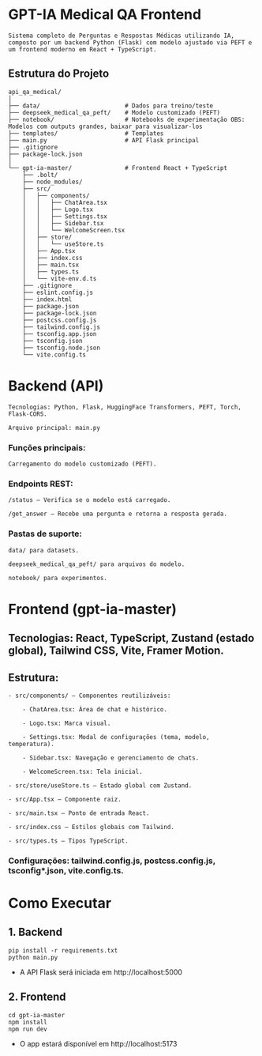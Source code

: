 # GPT-IA Medical QA Frontend

    Sistema completo de Perguntas e Respostas Médicas utilizando IA, composto por um backend Python (Flask) com modelo ajustado via PEFT e um frontend moderno em React + TypeScript.

## Estrutura do Projeto

    api_qa_medical/
    │
    ├── data/                        # Dados para treino/teste
    ├── deepseek_medical_qa_peft/    # Modelo customizado (PEFT)
    ├── notebook/                    # Notebooks de experimentação OBS: Modelos com outputs grandes, baixar para visualizar-los
    ├── templates/                   # Templates 
    ├── main.py                      # API Flask principal
    ├── .gitignore
    ├── package-lock.json
    │
    └── gpt-ia-master/               # Frontend React + TypeScript
        ├── .bolt/
        ├── node_modules/
        ├── src/
        │   ├── components/
        │   │   ├── ChatArea.tsx
        │   │   ├── Logo.tsx
        │   │   ├── Settings.tsx
        │   │   ├── Sidebar.tsx
        │   │   └── WelcomeScreen.tsx
        │   ├── store/
        │   │   └── useStore.ts
        │   ├── App.tsx
        │   ├── index.css
        │   ├── main.tsx
        │   ├── types.ts
        │   └── vite-env.d.ts
        ├── .gitignore
        ├── eslint.config.js
        ├── index.html
        ├── package.json
        ├── package-lock.json
        ├── postcss.config.js
        ├── tailwind.config.js
        ├── tsconfig.app.json
        ├── tsconfig.json
        ├── tsconfig.node.json
        └── vite.config.ts

# Backend (API)

    Tecnologias: Python, Flask, HuggingFace Transformers, PEFT, Torch, Flask-CORS.

    Arquivo principal: main.py

### Funções principais:

    Carregamento do modelo customizado (PEFT).

### Endpoints REST:

    /status — Verifica se o modelo está carregado.

    /get_answer — Recebe uma pergunta e retorna a resposta gerada.

### Pastas de suporte:

    data/ para datasets.

    deepseek_medical_qa_peft/ para arquivos do modelo.

    notebook/ para experimentos.

# Frontend (gpt-ia-master)

## Tecnologias: React, TypeScript, Zustand (estado global), Tailwind CSS, Vite, Framer Motion.

## Estrutura:

    - src/components/ — Componentes reutilizáveis:

        - ChatArea.tsx: Área de chat e histórico.

        - Logo.tsx: Marca visual.

        - Settings.tsx: Modal de configurações (tema, modelo, temperatura).

        - Sidebar.tsx: Navegação e gerenciamento de chats.

        - WelcomeScreen.tsx: Tela inicial.

    - src/store/useStore.ts — Estado global com Zustand.

    - src/App.tsx — Componente raiz.

    - src/main.tsx — Ponto de entrada React.

    - src/index.css — Estilos globais com Tailwind.

    - src/types.ts — Tipos TypeScript.

### Configurações: tailwind.config.js, postcss.config.js, tsconfig*.json, vite.config.ts.

# Como Executar
## 1. Backend
    pip install -r requirements.txt
    python main.py
- A API Flask será iniciada em http://localhost:5000

## 2. Frontend
    cd gpt-ia-master
    npm install
    npm run dev
- O app estará disponível em http://localhost:5173